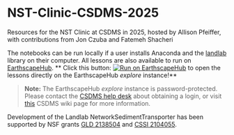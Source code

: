 # NST-Clinic-CSDMS-2025
 Resources for the NST Clinic at CSDMS in 2025, hosted by Allison Pfeiffer, with contributions from Jon Czuba and Fatemeh Shacheri
 
 <!-- Links -->
[badge]: https://img.shields.io/badge/Run%20on-EarthscapeHub-orange
[help-desk]: https://csdms.github.io/help-desk/
[jhub]: https://csdms.colorado.edu/wiki/JupyterHub
[jhub-link]: https://explore.openearthscape.org/hub/user-redirect/git-pull?repo=https%3A%2F%2Fgithub.com%2Fpfeiffea%2FNST-Clinic-CSDMS-2025&urlpath=tree%2FNST-Clinic-CSDMS-2025%2F&branch=master 


[jhub-info]: https://csdms.colorado.edu/wiki/JupyterHub
[landlab]: https://landlab.readthedocs.io/en/latest/installation.html



The notebooks can be run locally
if a user installs Anaconda and the [landlab][landlab] library on their computer.
All lessons are also available to run
on [EarthscapeHub][jhub].
** Click this button: [![Run on EarthscapeHub][badge]][jhub-link] to open the lessons directly on the EarthscapeHub *explore* instance!**

> **Note:** The EarthscapeHub *explore* instance is password-protected.
  Please contact the [CSDMS help desk][help-desk] about obtaining a login,
  or visit [this][jhub-info] CSDMS wiki page for more information.


Development of the Landlab NetworkSedimentTransporter has been supported by NSF grants [GLD 2138504](https://www.nsf.gov/awardsearch/showAward?AWD_ID=2138504&utm_medium=email&utm_source=govdelivery) and [CSSI 2104055](https://www.nsf.gov/awardsearch/showAward?AWD_ID=2104055&HistoricalAwards=false).

